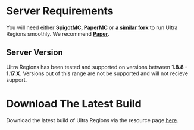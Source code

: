 # Server Requirements
You will need either **SpigotMC, PaperMC** or **[a similar fork](https://github.com/SpiritenHasArrived/MC/blob/main/Server_Side/server_jars.md#bukkit--a-z)** to run Ultra Regions smoothly. We recommend **[Paper](https://papermc.io/downloads)**.
<br>

## Server Version
Ultra Regions has been tested and supported on versions between **1.8.8 - 1.17.X**. Versions out of this range are not be supported and will not recieve support.
<br>

# Download The Latest Build
Download the latest build of Ultra Regions via the resource page [here](https://www.spigotmc.org/resources/ultra-regions.58317/).